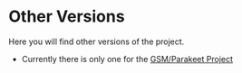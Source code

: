# Other Versions

Here you will find other versions of the project.
- Currently there is only one for the [GSM/Parakeet Project](https://github.com/mzst123/Xdrip-Lipo-Board/tree/master/Other%20Versions/GSM-Parakeet)
